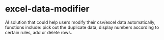 # excel-data-modifier
AI solution that could help users modify their csv/excel data automatically, functions include: pick out the duplicate data, display numbers according to certain rules, add or delete rows.
